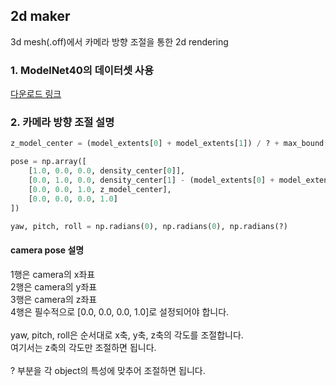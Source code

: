 ## 2d maker

3d mesh(.off)에서 카메라 방향 조절을 통한 2d rendering

### 1. ModelNet40의 데이터셋 사용
[다운로드 링크](https://www.kaggle.com/datasets/balraj98/modelnet40-princeton-3d-object-dataset)

### 2. 카메라 방향 조절 설명

```python
z_model_center = (model_extents[0] + model_extents[1]) / ? + max_bound[2] / ?

pose = np.array([
    [1.0, 0.0, 0.0, density_center[0]],
    [0.0, 1.0, 0.0, density_center[1] - (model_extents[0] + model_extents[1]) / ?],
    [0.0, 0.0, 1.0, z_model_center],
    [0.0, 0.0, 0.0, 1.0]
])

yaw, pitch, roll = np.radians(0), np.radians(0), np.radians(?)
```

#### camera pose 설명
1행은 camera의 x좌표<br>
2행은 camera의 y좌표<br>
3행은 camera의 z좌표<br>
4행은 필수적으로 [0.0, 0.0, 0.0, 1.0]로 설정되어야 합니다.<br>
<br>
yaw, pitch, roll은 순서대로 x축, y축, z축의 각도를 조절합니다.<br>
여기서는 z축의 각도만 조절하면 됩니다.<br>
<br>
? 부분을 각 object의 특성에 맞추어 조절하면 됩니다.<br>


